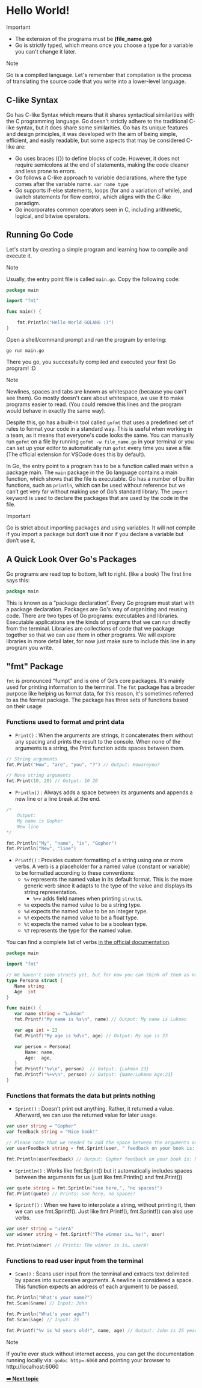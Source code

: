 # Hello World!

> [!IMPORTANT]
> - The extension of the programs must be **(file_name.go)**
> - Go is strictly typed, which means once you choose a type for a variable you can't change it later.

> [!NOTE]
> Go is a compiled language. Let's remember that compilation is the process of translating the source code that you write into a lower-level language.

## C-like Syntax
Go has C-like Syntax which means that it shares syntactical similarities with the C programming language. Go doesn't strictly adhere to the traditional C-like syntax, but it does share some similarities. Go has its unique features and design principles, it was developed with the aim of being simple, efficient, and easily readable, but some aspects that may be considered C-like are:
- Go uses braces ({}) to define blocks of code. However, it does not require semicolons at the end of statements, making the code cleaner and less prone to errors.
- Go follows a C-like approach to variable declarations, where the type comes after the variable name. `var name type`
- Go supports if-else statements, loops (for and a variation of while), and switch statements for flow control, which aligns with the C-like paradigm.
- Go incorporates common operators seen in C, including arithmetic, logical, and bitwise operators.

## Running Go Code
Let's start by creating a simple program and learning how to compile and execute it. 
> [!NOTE]
> Usually, the entry point file is called `main.go`.
Copy the following code:
```  GO
package main

import "fmt"

func main() {

    fmt.Println("Hello World GOLANG :)")
}
```

Open a shell/command prompt and run the program by entering:

``` Shell
go run main.go
```
There you go, you successfully compiled and executed your first Go program! :D

> [!NOTE]
> Newlines, spaces and tabs are known as whitespace (because you can't see them). Go mostly doesn't care about whitespace, we use it to make programs easier to read. (You could remove this lines and the program would behave in exactly the same way).
>
> Despite this, go has a built-in tool called `gofmt` that uses a predefined set of rules to format your code in a standard way. This is useful when working in a team, as it means that everyone's code looks the same. You can manually run `gofmt` on a file by running `gofmt -w file_name.go` in your terminal or you can set up your editor to automatically run `gofmt` every time you save a file (The official extension for VSCode does this by default).

In Go, the entry point to a program has to be a function called main within a package main. The `main` package in the Go language contains a main function, which shows that the file is executable. Go has a number of built­in functions, such as `println`, which can be used without reference but we can’t get very far without making use of Go’s standard library. The `import` keyword is used to declare the packages that are used by the code in the file.

> [!IMPORTANT]
> Go is strict about importing packages and using variables. It will not compile if you import a package but don’t use it nor if you declare a variable but don’t use it.

## A Quick Look Over Go's Packages
Go programs are read top to bottom, left to right. (like a book) The first line says this:
```Go
package main
```
This is known as a “package declaration”. Every Go program must start with a package declaration. Packages are Go's way of organizing and reusing code. There are two types of Go programs: executables and libraries. Executable applications are the kinds of programs that we can run directly from the terminal. Libraries are collections of code that we package together so that we can use them in other programs. We will explore libraries in more detail later, for now just make sure to include this line in any program you write.

## "fmt" Package
`fmt` is pronounced “fumpt” and is one of Go’s core packages. It's mainly used for printing information to the terminal. The `fmt` package has a broader purpose like helping us format data, for this reason, it's sometimes referred to as the format package. The package has three sets of functions based on their usage

### Functions used to format and print data
- `Print()` : When the arguments are strings, it concatenates them without any spacing and prints the result to the console. When none of the arguments is a string, the Print function adds spaces between them.
```Go
// String arguments
fmt.Print("How", "are", "you", "?") // Output: Howareyou?

// None string arguments
fmt.Print(10, 20) // Output: 10 20
```
- `Println()` : Always adds a space between its arguments and appends a new line or a line break at the end.
```Go
/*
    Output:
    My name is Gopher
    New line
*/

fmt.Println("My", "name", "is", "Gopher")
fmt.Println("New", "line")
```
- `Printf()` : Provides custom formatting of a string using one or more verbs. A verb is a placeholder for a named value (constant or variable) to be formatted according to these conventions:
    - `%v` represents the named value in its default format. This is the more generic verb since it adapts to the type of the value and displays its string representation.
        - `%+v` adds field names when printing `struct`s.
    - `%s` expects the named value to be a string type.
    - `%d` expects the named value to be an integer type.
    - `%f` expects the named value to be a float type.
    - `%t` expects the named value to be a boolean type.
    - `%T` represents the type for the named value.

You can find a complete list of verbs [in the official documentation](https://pkg.go.dev/fmt).

 ```Go
package main

import "fmt"

// We haven't seen structs yet, but for now you can think of them as named collections of fields
type Persona struct {
	Name string
	Age  int
}

func main() {
	var name string = "Lukman"
	fmt.Printf("My name is %s\n", name) // Output: My name is Lukman

	var age int = 23
	fmt.Printf("My age is %d\n", age) // Output: My age is 23

	var person = Persona{
		Name: name,
		Age:  age,
	}
	fmt.Printf("%v\n", person)  // Output: {Lukman 23}
	fmt.Printf("%+v\n", person) // Output: {Name:Lukman Age:23}
}

```
  
### Functions that formats the data but prints nothing
- `Sprint()` : Doesn’t print out anything. Rather, it returned a value. Afterward, we can use the returned value for later usage.
```Go
var user string = "Gopher"
var feedback string = "Nice book!"

// Please note that we needed to add the space between the arguments ourselves
var userFeedback string = fmt.Sprint(user, " feedback on your book is: ", feedback)

fmt.Println(userFeedback) // Output: Gopher feedback on your book is: Nice book!
```
- `Sprintln()` : Works like fmt.Sprint() but it automatically includes spaces between the arguments for us (just like fmt.Println() and fmt.Print())
```Go
var quote string = fmt.Sprintln("see here,", "no spaces!")
fmt.Print(quote) // Prints: see here, no spaces!
```
- `Sprintf()` : When we have to interpolate a string, without printing it, then we can use fmt.Sprintf(). Just like fmt.Printf(), fmt.Sprintf() can also use verbs.
```Go
var user string = "userA"
var winner string = fmt.Sprintf("The winner is… %s!", user)

fmt.Print(winner) // Prints: The winner is is… userA!
```

### Functions to read user input from the terminal
- `Scan()` : Scans user input from the terminal and extracts text delimited by spaces into successive arguments. A newline is considered a space. This function expects an address of each argument to be passed.
```Go
fmt.Println("What's your name?")
fmt.Scan(&name) // Input: John

fmt.Println("What's your age?") 
fmt.Scan(&age) // Input: 25

fmt.Printf("%v is %d years old!", name, age) // Output: John is 25 years old!
```

> [!NOTE]
> If you’re ever stuck without internet access, you can get the documentation running locally via:
> `godoc ­http=:6060` and pointing your browser to http://localhost:6060

**[➡️ Next topic](https://github.com/lara-vel-dev/backend-with-golang/blob/main/the-basics/02-variables-and-data-types/README.md)**
